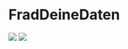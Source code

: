 # FradDeineDaten

[![](https://img.shields.io/github/issues-raw/alehaa/FragDeineDaten.svg?style=flat-square)](https://github.com/alehaa/FragDeineDaten/issues)
[![](https://img.shields.io/badge/license-AGPL-blue.svg?style=flat-square)](LICENSE)
